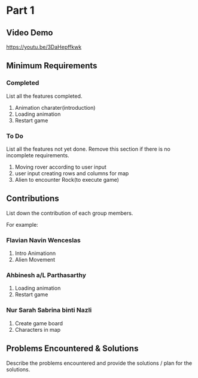 # Part 1

## Video Demo

https://youtu.be/3DaHepffkwk

## Minimum Requirements

### Completed

List all the features completed.

1. Animation charater(introduction)
2. Loading animation
3. Restart game

### To Do

List all the features not yet done. Remove this section if there is no incomplete requirements.

1. Moving rover according to user input 
2. user input creating rows and columns for map
3. Alien to encounter Rock(to execute game)


## Contributions

List down the contribution of each group members.

For example:

### Flavian Navin Wenceslas

1. Intro Animationn 
2. Alien Movement

### Ahbinesh a/L Parthasarthy

1. Loading animation 
2. Restart game

### Nur Sarah Sabrina binti Nazli 

1. Create game board
2. Characters in map

## Problems Encountered & Solutions

Describe the problems encountered and provide the solutions / plan for the solutions.